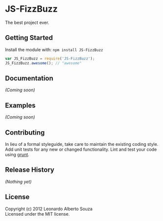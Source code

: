 # JS-FizzBuzz

The best project ever.

## Getting Started
Install the module with: `npm install JS-FizzBuzz`

```javascript
var JS_FizzBuzz = require('JS-FizzBuzz');
JS_FizzBuzz.awesome(); // "awesome"
```

## Documentation
_(Coming soon)_

## Examples
_(Coming soon)_

## Contributing
In lieu of a formal styleguide, take care to maintain the existing coding style. Add unit tests for any new or changed functionality. Lint and test your code using [grunt](https://github.com/cowboy/grunt).

## Release History
_(Nothing yet)_

## License
Copyright (c) 2012 Leonardo Alberto Souza  
Licensed under the MIT license.
